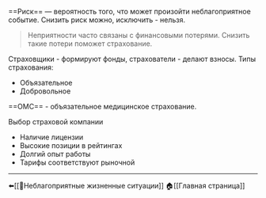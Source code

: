 ==Риск== — вероятность того, что может произойти неблагоприятное событие.
Снизить риск можно, исключить - нельзя.
> Неприятности часто связаны с финансовыми потерями. Снизить такие потери поможет страхование.

 Страховщики - формируют фонды, страхователи - делают взносы.
 Типы страхования:
 - Объязательное
 - Добровольное
 
 ==ОМС== - объязательное медицинское страхование.
 
 Выбор страховой компании
 - Наличие лицензии
 - Высокие позиции в рейтингах
 - Долгий опыт работы
 - Тарифы соответствуют рыночной
 ---
 ⬅️[[📒Неблагоприятные жизненные ситуации]]
 🏠[[Главная страница]]